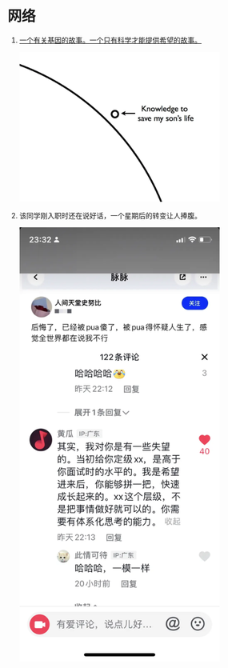 # 网络

1.  [一个有关基因的故事。一个只有科学才能提供希望的故事。](https://matt.might.net/articles/my-sons-killer/)

    <img src="./BertrandsLife.webp" width="400">

2.  该同学刚入职时还在说好话，一个星期后的转变让人捧腹。

     <img src="./PUA.webp" width="400">
